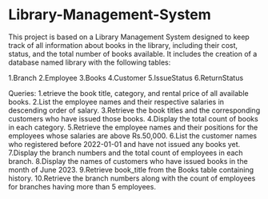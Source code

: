 # Library-Management-System

This project is based on a Library Management System designed to keep track of all information about books in the library, including their cost, status, and the total number of books available. It includes the creation of a database named library with the following tables:

1.Branch
2.Employee
3.Books
4.Customer
5.IssueStatus
6.ReturnStatus

Queries:
1.etrieve the book title, category, and rental price of all available books.
2.List the employee names and their respective salaries in descending order of salary.
3.Retrieve the book titles and the corresponding customers who have issued those books.
4.Display the total count of books in each category.
5.Retrieve the employee names and their positions for the employees whose salaries are above Rs.50,000.
6.List the customer names who registered before 2022-01-01 and have not issued any books yet.
7.Display the branch numbers and the total count of employees in each branch.
8.Display the names of customers who have issued books in the month of June 2023.
9.Retrieve book_title from the Books table containing history.
10.Retrieve the branch numbers along with the count of employees for branches having more than 5 employees.
